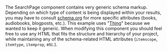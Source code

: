 The SearchPage component contains very generic schema markup. Depending on which type of content is being displayed within your results, you may have to consult [schema.org](http://schema.org) for more specific attributes (books, audiobooks, blogposts, etc.). This example uses "[Thing](http://schema.org/Thing)" because we wanted to keep it generic. When modifying this component you should feel free to use any HTML that fits the structure and hierarchy of your project, while maintaining any of the schema-related HTML attributes (`itemscope`, `itemtype`, `itemprop`, etc.).
